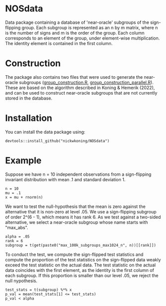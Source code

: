 # NOSdata
Data package containing a database of 'near-oracle' subgroups of the sign-flipping group. Each subgroup is represented as an n by m matrix, where n is the number of signs and m is the order of the group. Each column corresponds to an element of the group, under element-wise multiplication. The identity element is contained in the first column.

# Construction
The package also contains two files that were used to generate the near-oracle subgroups ([group_construction.R](https://github.com/nickwkoning/NOSdata/blob/main/R/group_construction.R), [group_construction_parallel.R](https://github.com/nickwkoning/NOSdata/blob/main/R/group_construction_parallel.R)). These are based on the algorithm described in Koning & Hemerik (2022), and can be used to construct near-oracle subgroups that are not currently stored in the database.

# Installation
You can install the data package using:
```{r}
devtools::install_github("nickwkoning/NOSdata")
```

# Example
Suppose we have n = 10 independent observations from a sign-flipping invariant distribution with mean .1 and standard deviation 1.
```{r}
n = 10
mu = .1
x = mu + rnorm(n)
```
We want to test the null-hypothesis that the mean is zero against the alternative that it is non-zero at level .05. We use a sign-flipping subgroup of order 2^(6 - 1), which means it has rank 6. As we test against a two-sided alternative, we select a near-oracle subgroup whose name starts with "max_abs".
```{r}
alpha = .05
rank = 6
subgroup = t(get(paste0("max_100k_subgroups_max1024_n", n))[[rank]])
```
To conduct the test, we compute the sign-flipped test statistics and compute the proportion of the test statistics on the sign-flipped data weakly exceed the test statistic on the actual data. The test statistic on the actual data coincides with the first element, as the identity is the first column of each subgroup. If this proportion is smaller than our level .05, we reject the null nypothesis.
```{r}
test_stats = t(subgroup) %*% x
p_val = mean(test_stats[1] <= test_stats)
p_val < alpha
```
